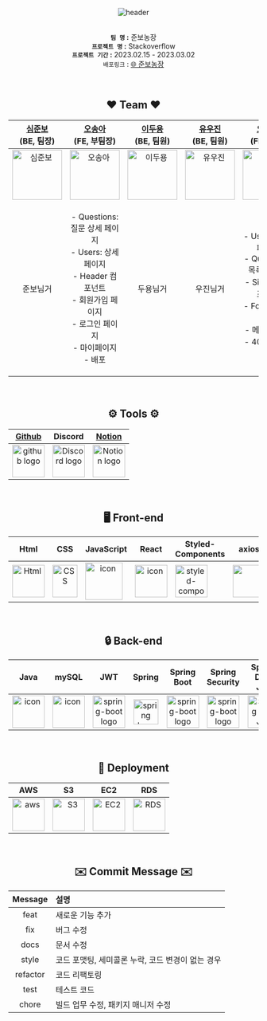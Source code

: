 <div align="center"> 
  
![header](https://capsule-render.vercel.app/api?type=Cylinder&&color=fff59d&height=150&section=header&text=🌳준보농장🌳%20&fontSize=60&fontColor=81c784&animation=twinkling&fontAlignY=50)</br>
</br>

**`팀 명` :** 준보농장 </br>
**`프로젝트 명` :** Stackoverflow </br>
**`프로젝트 기간` :** 2023.02.15 - 2023.03.02 </br>
`배포링크` :  [🌐 준보농장 ](http://junbofarm-s3-bucket.s3-website.ap-northeast-2.amazonaws.com/index.html)

</br>

## ❤️ Team ❤️

| <a href="https://github.com/jbsim999" target="_blank">심준보</a><br>(BE, 팀장) | <a href="https://github.com/Mia-Oh" target="_blank">오송아</a><br>(FE, 부팀장) | <a href="https://github.com/dooyong2" target="_blank">이두용</a><br>(BE, 팀원) | <a href="https://github.com/artwoojin" target="_blank">유우진</a><br>(BE, 팀원) | <a href="https://github.com/SUM1NG" target="_blank">오승민</a><br>(FE, 팀원) | <a href="https://github.com/youa7878" target="_blank">유아현</a><br>(FE, 팀원) |
| :---: | :---: | :---: | :---: | :---: | :---: |
| <img alt="심준보" src="https://velog.velcdn.com/images/youa7878/post/e4d00ea0-e804-49e3-8a44-ac9e8d404b6e/image.jpg" height="100" width="100"> | <img alt="오송아" src="https://velog.velcdn.com/images/youa7878/post/8bac40ce-23ce-4548-a0ee-0af698575265/image.jpg" height="100" width="100"> | <img alt="이두용" src="https://velog.velcdn.com/images/youa7878/post/ef9ba125-81fd-496d-ad5d-cd2d21039e14/image.jpg" height="100" width="100"> | <img alt="유우진" src="https://velog.velcdn.com/images/youa7878/post/8b45e622-36b4-446b-bf59-ca5312c0ce7d/image.jpg" height="100" width="100"> | <img alt="오승민" src="https://velog.velcdn.com/images/youa7878/post/09a219fa-0dd1-40c3-8541-6c77f3b75a1e/image.jpg" height="100" width="100"> | <img alt="유아현" src="https://velog.velcdn.com/images/youa7878/post/8d306694-2485-4f1a-bf7e-fc7a57d2be6b/image.jpg" height="100" width="100"> 
|준보님거| - Questions: 질문 상세 페이지 </br> - Users: 상세 페이지 </br> - Header 컴포넌트</br> - 회원가입 페이지 </br> - 로그인 페이지 </br> - 마이페이지 </br> - 배포 </br>|두용님거|우진님거|- Users: 목록 페이지</br> - Questions: 목록 페이지</br> - Sidebar 컴포넌트</br> - Footer 컴포넌트</br> - 메인 페이지</br> - 404 페이지</br> | - Questions: 질문 작성 페이지 </br> - Questions: 질문 게시글 수정 페이지 </br> - Questions: 답변 게시글 수정 페이지 </br> - Tags: 목록 페이지 </br> - Pagnation 컴포넌트 </br> - Nav 컴포넌트 </br>


<br/>

## ⚙️ Tools ⚙️ 
| <a href="https://github.com/codestates-seb/seb42_pre_010" target="_blank">Github</a> | Discord |<a href="https://www.notion.so/codestates/7b565b3aa04c4b58afe3d95a3e8cb611" target="_blank">Notion</a>|
| :---: | :---: |:---:|
| <img alt="github logo" src="https://techstack-generator.vercel.app/github-icon.svg" width="65" height="65"> | <img alt="Discord logo" src="https://assets-global.website-files.com/6257adef93867e50d84d30e2/62595384e89d1d54d704ece7_3437c10597c1526c3dbd98c737c2bcae.svg" height="65" width="65"> |<img alt="Notion logo" src="https://www.notion.so/cdn-cgi/image/format=auto,width=640,quality=100/front-static/shared/icons/notion-app-icon-3d.png" height="65" width="65">|

<br/>

## 🖥️ Front-end
|Html|CSS|JavaScript|React|Styled-<br>Components|axios|React-Quill|React-Router|
|:---:|:---:|:---:|:---:|:---:|:---:|:---:|:---:|
|<img alt="Html" src ="https://upload.wikimedia.org/wikipedia/commons/thumb/6/61/HTML5_logo_and_wordmark.svg/440px-HTML5_logo_and_wordmark.svg.png" width="65" height="65" />|<div style="display: flex; align-items: flex-start;"><img src="https://user-images.githubusercontent.com/111227745/210204643-4c3d065c-59ec-481d-ac13-cea795730835.png" alt="CSS" width="50" height="65" /></div>|<div style="display: flex; align-items: flex-start;"><img src="https://techstack-generator.vercel.app/js-icon.svg" alt="icon" width="75" height="75" /></div>|<div style="display: flex; align-items: flex-start;"><img src="https://techstack-generator.vercel.app/react-icon.svg" alt="icon" width="65" height="65" /></div>|<div style="display: flex; align-items: flex-start;"><img src="https://styled-components.com/logo.png" alt="styled-components icon" width="65" height="65" /></div>|<div style="display: flex; align-items: flex-start;"><img src="https://axios-http.com/assets/logo.svg" width="65" height="65"/></div>|<div style="display: flex; align-items: flex-start;"><img src="https://user-images.githubusercontent.com/81786662/210204172-8fc62516-4ee9-410d-859a-17a0da1e76f9.png" width="65" height="65"/></div>|<div style="display: flex; align-items: flex-start;"><img src="https://noticon-static.tammolo.com/dgggcrkxq/image/upload/v1613067325/noticon/s3rk0c6rkpdkrxwhb4hv.png" width="65" height="65"/></div>|

</br>

## 🔒 Back-end
|Java|mySQL|JWT|Spring|Spring<br>Boot|Spring<br>Security|Spring<br> Data JPA|
|:---:|:---:|:---:|:---:|:---:|:---:|:---:|
|<div style="display: flex; align-items: flex-start;"><img src="https://techstack-generator.vercel.app/java-icon.svg" alt="icon" width="65" height="65" /></div>|<div style="display: flex; align-items: flex-start;"><img src="https://techstack-generator.vercel.app/mysql-icon.svg" alt="icon" width="65" height="65" /></div>|<img alt="spring-boot logo" src="https://play-lh.googleusercontent.com/3C-hB-KWoyWzZjUnRsXUPu-bqB3HUHARMLjUe9OmPoHa6dQdtJNW30VrvwQ1m7Pln3A" width="65" height="65" >|<img alt="spring logo" src="https://www.vectorlogo.zone/logos/springio/springio-icon.svg" height="50" width="50" >|<img alt="spring-boot logo" src="https://t1.daumcdn.net/cfile/tistory/27034D4F58E660F616" width="65" height="65" >|<img alt="spring-boot logo" src="https://blog.kakaocdn.net/dn/dIQDQP/btqZ09ESd8T/0ibqtotW52OaJS8HznXDQK/img.png" width="65" height="65" >|<img alt="Spring Data JPA" src="https://noticon-static.tammolo.com/dgggcrkxq/image/upload/v1609094551/noticon/gkcjchloc7f7khlsyyyy.png" width="65" height="65" >

</br>

## 🎁 Deployment
|AWS|S3|EC2|RDS|
|:---:|:---:|:---:|:---:|
|<div style="display: flex; align-items: flex-start;"><img src="https://techstack-generator.vercel.app/aws-icon.svg" alt="aws" width="65" height="65" /></div>| <img alt="S3" src="https://noticon-static.tammolo.com/dgggcrkxq/image/upload/v1567064876/noticon/sb5llmvfubuceldbkmx8.png" width="65" height="65" >| <img alt="EC2" src="https://noticon-static.tammolo.com/dgggcrkxq/image/upload/v1566914173/noticon/kos1xkevxtr81zgwvyoe.svg" width="65" height="65" >|<img alt="RDS" src="https://user-images.githubusercontent.com/116181346/222353450-5c052bbc-3fe8-4429-bc1c-65ffbc1404ed.png" width="65" height="65" > |

</br>

## ✉️ Commit  Message ✉️ 

|Message|설명|
|:---:|:---|
|feat|새로운 기능 추가|
|fix|버그 수정|
|docs|문서 수정|
|style|코드 포맷팅, 세미콜론 누락, 코드 변경이 없는 경우|
|refactor|코드 리팩토링|
|test|테스트 코드|
|chore |빌드 업무 수정, 패키지 매니저 수정|
